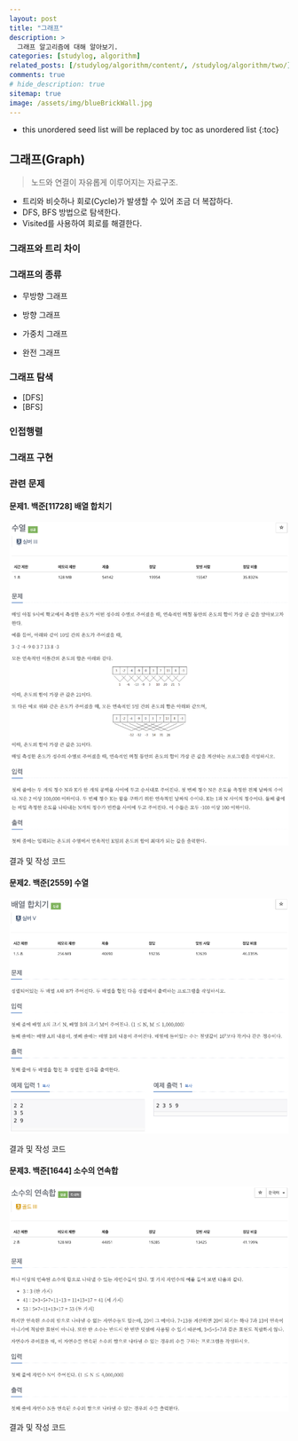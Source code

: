 ```yaml
---
layout: post
title: "그래프"
description: >
  그래프 알고리즘에 대해 알아보기.
categories: [studylog, algorithm]
related_posts: [/studylog/algorithm/content/, /studylog/algorithm/two/]
comments: true
# hide_description: true
sitemap: true
image: /assets/img/blueBrickWall.jpg
---
```


* this unordered seed list will be replaced by toc as unordered list 
{:toc}

## 그래프(Graph)
> 노드와 연결이 자유롭게 이루어지는 자료구조.

- 트리와 비슷하나 회로(Cycle)가 발생할 수 있어 조금 더 복잡하다.
- DFS, BFS 방법으로 탐색한다. 
- Visited를 사용하여 회로를 해결한다.

### 그래프와 트리 차이

### 그래프의 종류
- 무방향 그래프
- 방향 그래프

- 가중치 그래프
- 완전 그래프

### 그래프 탐색
- [DFS]
- [BFS]

### 인접행렬

### 그래프 구현

 
### 관련 문제
#### 문제1. 백준[11728] 배열 합치기
![image](/assets/study/algorithm/search/bj2559a.png)

결과 및 작성 코드

#### 문제2. 백준[2559] 수열
![Image](/assets/study/algorithm/search/bj11728a.png)

결과 및 작성 코드

#### 문제3. 백준[1644] 소수의 연속합 
![Image](/assets/study/algorithm/search/bj1644a.png)

결과 및 작성 코드




